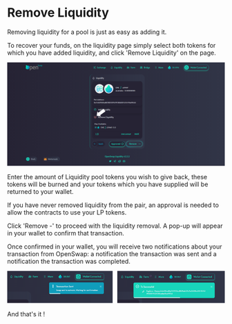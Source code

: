 # Remove Liquidity

Removing liquidity for a pool is just as easy as adding it.

To recover your funds, on the liquidity page simply select both tokens for which you have added liquidity, and click 'Remove Liquidity' on the page.

![](<../../.gitbook/assets/rl1 (1).png>)

Enter the amount of Liquidity pool tokens you wish to give back, these tokens will be burned and your tokens which you have supplied will be returned to your wallet.

If you have never removed liquidity from the pair, an approval is needed to allow the contracts to use your LP tokens.

Click 'Remove -' to proceed with the liquidity removal.  A pop-up will appear in your wallet to confirm that transaction. &#x20;

Once confirmed in your wallet, you will receive two notifications about your transaction from OpenSwap: a notification the transaction was sent and a notification the transaction was completed.

![ ](../../.gitbook/assets/notifications.png)

And that's it !
